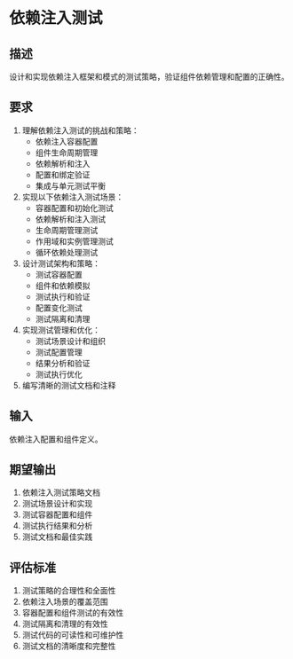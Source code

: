 # 依赖注入测试

## 描述
设计和实现依赖注入框架和模式的测试策略，验证组件依赖管理和配置的正确性。

## 要求
1. 理解依赖注入测试的挑战和策略：
   - 依赖注入容器配置
   - 组件生命周期管理
   - 依赖解析和注入
   - 配置和绑定验证
   - 集成与单元测试平衡
2. 实现以下依赖注入测试场景：
   - 容器配置和初始化测试
   - 依赖解析和注入测试
   - 生命周期管理测试
   - 作用域和实例管理测试
   - 循环依赖处理测试
3. 设计测试架构和策略：
   - 测试容器配置
   - 组件和依赖模拟
   - 测试执行和验证
   - 配置变化测试
   - 测试隔离和清理
4. 实现测试管理和优化：
   - 测试场景设计和组织
   - 测试配置管理
   - 结果分析和验证
   - 测试执行优化
5. 编写清晰的测试文档和注释

## 输入
依赖注入配置和组件定义。

## 期望输出
1. 依赖注入测试策略文档
2. 测试场景设计和实现
3. 测试容器配置和组件
4. 测试执行结果和分析
5. 测试文档和最佳实践

## 评估标准
1. 测试策略的合理性和全面性
2. 依赖注入场景的覆盖范围
3. 容器配置和组件测试的有效性
4. 测试隔离和清理的有效性
5. 测试代码的可读性和可维护性
6. 测试文档的清晰度和完整性